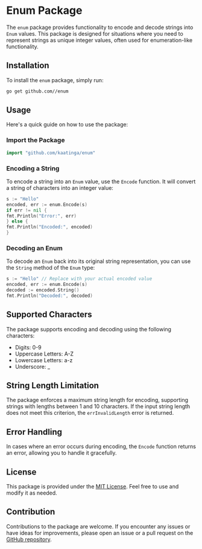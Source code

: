 # Enum Package

The `enum` package provides functionality to encode and decode strings into `Enum` values. This package is designed for
situations where you need to represent strings as unique integer values, often used for enumeration-like functionality.

## Installation

To install the `enum` package, simply run:

```bash
go get github.com//enum
```

## Usage

Here's a quick guide on how to use the package:

### Import the Package

```go
import "github.com/kaatinga/enum"
```

### Encoding a String

To encode a string into an `Enum` value, use the `Encode` function. It will convert a string of characters into an
integer value:

```go
s := "Hello"
encoded, err := enum.Encode(s)
if err != nil {
fmt.Println("Error:", err)
} else {
fmt.Println("Encoded:", encoded)
}
```

### Decoding an Enum

To decode an `Enum` back into its original string representation, you can use the `String` method of the `Enum` type:

```go
s := "Hello" // Replace with your actual encoded value
encoded, err := enum.Encode(s)
decoded := encoded.String()
fmt.Println("Decoded:", decoded)
```

## Supported Characters

The package supports encoding and decoding using the following characters:

- Digits: 0-9
- Uppercase Letters: A-Z
- Lowercase Letters: a-z
- Underscore: _

## String Length Limitation

The package enforces a maximum string length for encoding, supporting strings with lengths between 1 and 10 characters.
If the input string length does not meet this criterion, the `errInvalidLength` error is returned.

## Error Handling

In cases where an error occurs during encoding, the `Encode` function returns an error, allowing you to handle it
gracefully.

## License

This package is provided under the [MIT License](LICENSE.md). Feel free to use and modify it as needed.

## Contribution

Contributions to the package are welcome. If you encounter any issues or have ideas for improvements, please open an
issue or a pull request on the [GitHub repository](https://github.com/your-repository/enum).
